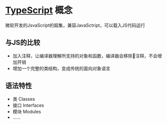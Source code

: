 # [TypeScript](https://www.typescriptlang.org/) 概念
微软开发的JsvaScript的超集，兼容JavaSctript，可以载入JS代码运行
## 与JS的比较
- 加入注释，让编译器理解所支持的对象和函数，编译器会移除注释，不会增加开销
- 增加一个完整的类结构，变成传统的面向对象语言
## 语法特性
- 类 Classes
- 接口 Interfaces
- 模块 Modules
- ……